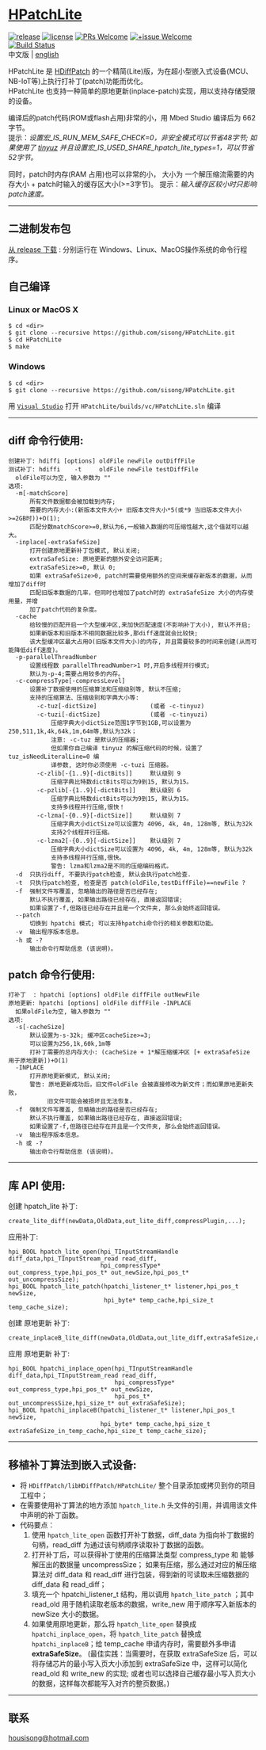 # [HPatchLite](https://github.com/sisong/HPatchLite)
[![release](https://img.shields.io/badge/release-v1.0.0-blue.svg)](https://github.com/sisong/HPatchLite/releases) 
[![license](https://img.shields.io/badge/license-MIT-blue.svg)](https://github.com/sisong/HPatchLite/blob/main/LICENSE) 
[![PRs Welcome](https://img.shields.io/badge/PRs-welcome-blue.svg)](https://github.com/sisong/HPatchLite/pulls)
[![+issue Welcome](https://img.shields.io/github/issues-raw/sisong/HPatchLite?color=green&label=%2Bissue%20welcome)](https://github.com/sisong/HPatchLite/issues)   
[![Build Status](https://github.com/sisong/HPatchLite/workflows/ci/badge.svg?branch=main)](https://github.com/sisong/HPatchLite/actions?query=workflow%3Aci+branch%3Amain)   
 中文版 | [english](README.md)   

HPatchLite 是 [HDiffPatch](https://github.com/sisong/HDiffPatch) 的一个精简(Lite)版，为在超小型嵌入式设备(MCU、NB-IoT等)上执行打补丁(patch)功能而优化。   
HPatchLite 也支持一种简单的原地更新(inplace-patch)实现，用以支持存储受限的设备。   

编译后的patch代码(ROM或flash占用)非常的小，用 Mbed Studio 编译后为 662 字节。   
提示：*设置宏_IS_RUN_MEM_SAFE_CHECK=0，非安全模式可以节省48字节; 
如果使用了 [tinyuz](https://github.com/sisong/tinyuz) 并且设置宏_IS_USED_SHARE_hpatch_lite_types=1，可以节省52字节。*    
   
同时，patch时内存(RAM 占用)也可以非常的小， 
大小为 一个解压缩流需要的内存大小 + patch时输入的缓存区大小(>=3字节)。
提示：*输入缓存区较小时只影响patch速度。*    

---
## 二进制发布包
[从 release 下载](https://github.com/sisong/HPatchLite/releases) : 分别运行在 Windows、Linux、MacOS操作系统的命令行程序。     

## 自己编译
### Linux or MacOS X ###
```
$ cd <dir>
$ git clone --recursive https://github.com/sisong/HPatchLite.git
$ cd HPatchLite
$ make
```
### Windows ###
```
$ cd <dir>
$ git clone --recursive https://github.com/sisong/HPatchLite.git
```
用 [`Visual Studio`](https://visualstudio.microsoft.com) 打开 `HPatchLite/builds/vc/HPatchLite.sln` 编译   

---
## **diff** 命令行使用:  
```
创建补丁: hdiffi [options] oldFile newFile outDiffFile
测试补丁: hdiffi    -t     oldFile newFile testDiffFile
  oldFile可以为空, 输入参数为 ""
选项:
  -m[-matchScore]
      所有文件数据都会被加载到内存;
      需要的内存大小:(新版本文件大小+ 旧版本文件大小*5(或*9 当旧版本文件大小>=2GB时))+O(1);
      匹配分数matchScore>=0,默认为6,一般输入数据的可压缩性越大,这个值就可以越大。
  -inplace[-extraSafeSize]
      打开创建原地更新补丁包模式, 默认关闭;
      extraSafeSize: 原地更新的额外安全访问距离;
      extraSafeSize>=0, 默认 0;
      如果 extraSafeSize>0, patch时需要使用额外的空间来缓存新版本的数据，从而增加了diff时
      匹配旧版本数据的几率，但同时也增加了patch时的 extraSafeSize 大小的内存使用量，并增
      加了patch代码的复杂度。
  -cache
      给较慢的匹配开启一个大型缓冲区,来加快匹配速度(不影响补丁大小), 默认不开启;
      如果新版本和旧版本不相同数据比较多,那diff速度就会比较快;
      该大型缓冲区最大占用O(旧版本文件大小)的内存, 并且需要较多的时间来创建(从而可能降低diff速度)。
  -p-parallelThreadNumber
      设置线程数 parallelThreadNumber>1 时,开启多线程并行模式;
      默认为-p-4;需要占用较多的内存。
  -c-compressType[-compressLevel]
      设置补丁数据使用的压缩算法和压缩级别等, 默认不压缩;
      支持的压缩算法、压缩级别和字典大小等:
        -c-tuz[-dictSize]               (或者 -c-tinyuz)
        -c-tuzi[-dictSize]              (或者 -c-tinyuzi)
            压缩字典大小dictSize范围1字节到1GB,可以设置为250,511,1k,4k,64k,1m,64m等,默认为32k；
            注意: -c-tuz 是默认的压缩器;
            但如果你自己编译 tinyuz 的解压缩代码的时候，设置了 tuz_isNeedLiteralLine=0 编
            译参数, 这时你必须使用 -c-tuzi 压缩器。
        -c-zlib[-{1..9}[-dictBits]]     默认级别 9
            压缩字典比特数dictBits可以为9到15, 默认为15。
        -c-pzlib[-{1..9}[-dictBits]]    默认级别 6
            压缩字典比特数dictBits可以为9到15, 默认为15。
            支持多线程并行压缩,很快！
        -c-lzma[-{0..9}[-dictSize]]     默认级别 7
            压缩字典大小dictSize可以设置为 4096, 4k, 4m, 128m等, 默认为32k
            支持2个线程并行压缩。
        -c-lzma2[-{0..9}[-dictSize]]    默认级别 7
            压缩字典大小dictSize可以设置为 4096, 4k, 4m, 128m等, 默认为32k
            支持多线程并行压缩,很快。
            警告: lzma和lzma2是不同的压缩编码格式。
  -d  只执行diff, 不要执行patch检查, 默认会执行patch检查.
  -t  只执行patch检查, 检查是否 patch(oldFile,testDiffFile)==newFile ?
  -f  强制文件写覆盖, 忽略输出的路径是否已经存在;
      默认不执行覆盖, 如果输出路径已经存在, 直接返回错误;
      如果设置了-f,但路径已经存在并且是一个文件夹, 那么会始终返回错误。
  --patch
      切换到 hpatchi 模式; 可以支持hpatchi命令行的相关参数和功能。
  -v  输出程序版本信息。
  -h 或 -?
      输出命令行帮助信息 (该说明)。
```

## **patch** 命令行使用:  
```
打补丁  : hpatchi [options] oldFile diffFile outNewFile
原地更新: hpatchi [options] oldFile diffFile -INPLACE
  如果oldFile为空, 输入参数为 ""
选项:
  -s[-cacheSize]
      默认设置为-s-32k; 缓冲区cacheSize>=3;
      可以设置为256,1k,60k,1m等
      打补丁需要的总内存大小: (cacheSize + 1*解压缩缓冲区 [+ extraSafeSize 用于原地更新])+O(1)
  -INPLACE
      打开原地更新模式, 默认关闭;
      警告: 原地更新成功后，旧文件oldFile 会被直接修改为新文件；而如果原地更新失败，
           旧文件可能会被损坏且无法恢复。
  -f  强制文件写覆盖, 忽略输出的路径是否已经存在;
      默认不执行覆盖, 如果输出路径已经存在, 直接返回错误;
      如果设置了-f,但路径已经存在并且是一个文件夹, 那么会始终返回错误。
  -v  输出程序版本信息。
  -h 或 -?
      输出命令行帮助信息 (该说明)。
```

---
## 库 API 使用:
创建 hpatch_lite 补丁:
```
create_lite_diff(newData,OldData,out_lite_diff,compressPlugin,...);
```
应用补丁:
```
hpi_BOOL hpatch_lite_open(hpi_TInputStreamHandle diff_data,hpi_TInputStream_read read_diff,
                          hpi_compressType* out_compress_type,hpi_pos_t* out_newSize,hpi_pos_t* out_uncompressSize);
hpi_BOOL hpatch_lite_patch(hpatchi_listener_t* listener,hpi_pos_t newSize,
                           hpi_byte* temp_cache,hpi_size_t temp_cache_size);
```

创建 原地更新 补丁:
```
create_inplaceB_lite_diff(newData,OldData,out_lite_diff,extraSafeSize,compressPlugin,...);
```
应用 原地更新 补丁:
```
hpi_BOOL hpatchi_inplace_open(hpi_TInputStreamHandle diff_data,hpi_TInputStream_read read_diff,
                              hpi_compressType* out_compress_type,hpi_pos_t* out_newSize,
                              hpi_pos_t* out_uncompressSize,hpi_size_t* out_extraSafeSize);
hpi_BOOL hpatchi_inplaceB(hpatchi_listener_t* listener,hpi_pos_t newSize,
                          hpi_byte* temp_cache,hpi_size_t extraSafeSize_in_temp_cache,hpi_size_t temp_cache_size);
```


---
## 移植补丁算法到嵌入式设备:
* 将 `HDiffPatch/libHDiffPatch/HPatchLite/` 整个目录添加或拷贝到你的项目工程中；
* 在需要使用补丁算法的地方添加 `hpatch_lite.h` 头文件的引用，并调用该文件中声明的补丁函数。
* 代码要点：
  1. 使用 `hpatch_lite_open` 函数打开补丁数据，diff_data 为指向补丁数据的句柄，read_diff 为通过该句柄顺序读取补丁数据的函数。
  1. 打开补丁后，可以获得补丁使用的压缩算法类型 compress_type 和 能够解压出的数据量 uncompressSize；
 如果有压缩，那么通过对应的解压缩算法对 diff_data 和 read_diff 进行包装，得到新的可读取未压缩数据的 diff_data 和 read_diff；
  1. 填充一个 hpatchi_listener_t 结构，用以调用 `hpatch_lite_patch` ；其中 read_old 用于随机读取老版本的数据，write_new 用于顺序写入新版本的 newSize 大小的数据。
  1. 如果使用原地更新，那么将 `hpatch_lite_open` 替换成 `hpatchi_inplace_open`，将 `hpatch_lite_patch` 替换成 `hpatchi_inplaceB`；给 temp_cache 申请内存时，需要额外多申请 **extraSafeSize**。
  (最佳实践：当需要时，在获取 extraSafeSize 后，可以将存储芯片的最小写入页大小添加到 extraSafeSize 中，这样可以简化 read_old 和 write_new 的实现;
  或者也可以选择自己缓存最小写入页大小的数据，这样每次都能写入对齐的整页数据。)


---
## 联系
housisong@hotmail.com  